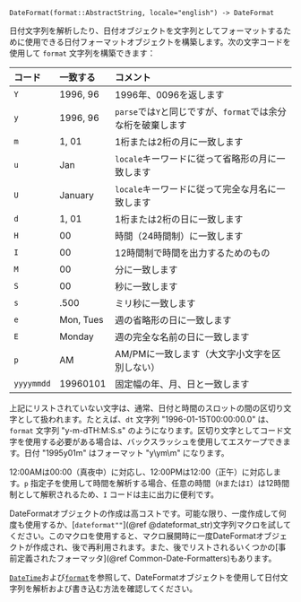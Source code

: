 ```
DateFormat(format::AbstractString, locale="english") -> DateFormat
```

日付文字列を解析したり、日付オブジェクトを文字列としてフォーマットするために使用できる日付フォーマットオブジェクトを構築します。次の文字コードを使用して `format` 文字列を構築できます：

| コード        | 一致する      | コメント                                    |
|:---------- |:--------- |:--------------------------------------- |
| `Y`        | 1996, 96  | 1996年、0096を返します                         |
| `y`        | 1996, 96  | `parse`では`Y`と同じですが、`format`では余分な桁を破棄します |
| `m`        | 1, 01     | 1桁または2桁の月に一致します                         |
| `u`        | Jan       | `locale`キーワードに従って省略形の月に一致します            |
| `U`        | January   | `locale`キーワードに従って完全な月名に一致します            |
| `d`        | 1, 01     | 1桁または2桁の日に一致します                         |
| `H`        | 00        | 時間（24時間制）に一致します                         |
| `I`        | 00        | 12時間制で時間を出力するためのもの                      |
| `M`        | 00        | 分に一致します                                 |
| `S`        | 00        | 秒に一致します                                 |
| `s`        | .500      | ミリ秒に一致します                               |
| `e`        | Mon, Tues | 週の省略形の日に一致します                           |
| `E`        | Monday    | 週の完全な名前の日に一致します                         |
| `p`        | AM        | AM/PMに一致します（大文字小文字を区別しない）               |
| `yyyymmdd` | 19960101  | 固定幅の年、月、日と一致します                         |

上記にリストされていない文字は、通常、日付と時間のスロットの間の区切り文字として扱われます。たとえば、`dt` 文字列 "1996-01-15T00:00:00.0" は、`format` 文字列 "y-m-dTH:M:S.s" のようになります。区切り文字としてコード文字を使用する必要がある場合は、バックスラッシュを使用してエスケープできます。日付 "1995y01m" はフォーマット "y\ym\m" になります。

12:00AMは00:00（真夜中）に対応し、12:00PMは12:00（正午）に対応します。`p` 指定子を使用して時間を解析する場合、任意の時間（`H`または`I`）は12時間制として解釈されるため、`I` コードは主に出力に便利です。

DateFormatオブジェクトの作成は高コストです。可能な限り、一度作成して何度も使用するか、[`dateformat""`](@ref @dateformat_str)文字列マクロを試してください。このマクロを使用すると、マクロ展開時に一度DateFormatオブジェクトが作成され、後で再利用されます。また、後でリストされるいくつかの[事前定義されたフォーマッタ](@ref Common-Date-Formatters)もあります。

[`DateTime`](@ref)および[`format`](@ref)を参照して、DateFormatオブジェクトを使用して日付文字列を解析および書き込む方法を確認してください。
